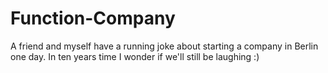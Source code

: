 # Function-Company
A friend and myself have a running joke about starting a company in Berlin one day. In ten years time I wonder if we'll still be laughing :)
